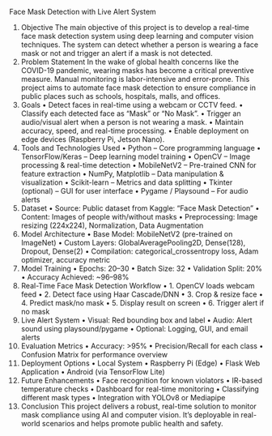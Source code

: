 Face Mask Detection with Live Alert System
1. Objective
The main objective of this project is to develop a real-time face mask detection system using deep learning and computer vision techniques. The system can detect whether a person is wearing a face mask or not and trigger an alert if a mask is not detected.
2. Problem Statement
In the wake of global health concerns like the COVID-19 pandemic, wearing masks has become a critical preventive measure. Manual monitoring is labor-intensive and error-prone. This project aims to automate face mask detection to ensure compliance in public places such as schools, hospitals, malls, and offices.
3. Goals
•	Detect faces in real-time using a webcam or CCTV feed.
•	Classify each detected face as “Mask” or “No Mask”.
•	Trigger an audio/visual alert when a person is not wearing a mask.
•	Maintain accuracy, speed, and real-time processing.
•	Enable deployment on edge devices (Raspberry Pi, Jetson Nano).
4. Tools and Technologies Used
•	Python – Core programming language
•	TensorFlow/Keras – Deep learning model training
•	OpenCV – Image processing & real-time detection
•	MobileNetV2 – Pre-trained CNN for feature extraction
•	NumPy, Matplotlib – Data manipulation & visualization
•	Scikit-learn – Metrics and data splitting
•	Tkinter (optional) – GUI for user interface
•	Pygame / Playsound – For audio alerts
5. Dataset
•	Source: Public dataset from Kaggle: “Face Mask Detection”
•	Content: Images of people with/without masks
•	Preprocessing: Image resizing (224x224), Normalization, Data Augmentation
6. Model Architecture
•	Base Model: MobileNetV2 (pre-trained on ImageNet)
•	Custom Layers: GlobalAveragePooling2D, Dense(128), Dropout, Dense(2)
•	Compilation: categorical_crossentropy loss, Adam optimizer, accuracy metric
7. Model Training
•	Epochs: 20–30
•	Batch Size: 32
•	Validation Split: 20%
•	Accuracy Achieved: ~96–98%
8. Real-Time Face Mask Detection Workflow
•	1. OpenCV loads webcam feed
•	2. Detect face using Haar Cascade/DNN
•	3. Crop & resize face
•	4. Predict mask/no mask
•	5. Display result on screen
•	6. Trigger alert if no mask
9. Live Alert System
•	Visual: Red bounding box and label
•	Audio: Alert sound using playsound/pygame
•	Optional: Logging, GUI, and email alerts
10. Evaluation Metrics
•	Accuracy: >95%
•	Precision/Recall for each class
•	Confusion Matrix for performance overview
11. Deployment Options
•	Local System
•	Raspberry Pi (Edge)
•	Flask Web Application
•	Android (via TensorFlow Lite)
12. Future Enhancements
•	Face recognition for known violators
•	IR-based temperature checks
•	Dashboard for real-time monitoring
•	Classifying different mask types
•	Integration with YOLOv8 or Mediapipe
13. Conclusion
This project delivers a robust, real-time solution to monitor mask compliance using AI and computer vision. It’s deployable in real-world scenarios and helps promote public health and safety.
